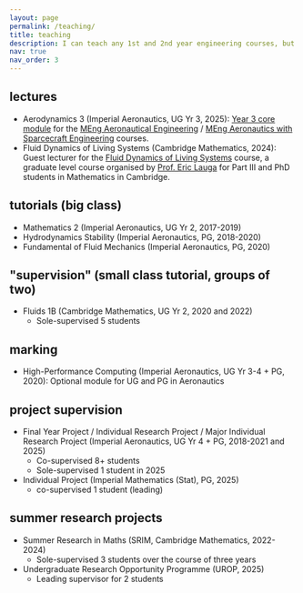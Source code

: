 ```yaml
---
layout: page
permalink: /teaching/
title: teaching
description: I can teach any 1st and 2nd year engineering courses, but my main teaching is in Fluids, Numerics and Machine Learning.
nav: true
nav_order: 3
---
```


## lectures

- Aerodynamics 3 (Imperial Aeronautics, UG Yr 3, 2025): [Year 3 core module](https://www.imperial.ac.uk/study/courses/undergraduate/aeronautical-engineering/) for the [MEng Aeronautical Engineering](https://www.imperial.ac.uk/study/courses/undergraduate/aeronautical-engineering/) / [MEng Aeronautics with Sparcecraft Engineering](https://www.imperial.ac.uk/study/courses/undergraduate/aeronautics-spacecraft-engineering/) courses. 
- Fluid Dynamics of Living Systems (Cambridge Mathematics, 2024): Guest lecturer for the [Fluid Dynamics of Living Systems](https://www.maths.cam.ac.uk/postgrad/part-iii/files/GtC/Continuum%20Mechanics/Flui_Dynamics_of_Living_Systems_LAUGA.pdf) course, a graduate level course organised by [Prof. Eric Lauga](http://www.damtp.cam.ac.uk/user/lauga/people.html) for Part III and PhD students in Mathematics in Cambridge.

## tutorials (big class)

- Mathematics 2 (Imperial Aeronautics, UG Yr 2, 2017-2019)
- Hydrodynamics Stability (Imperial Aeronautics, PG, 2018-2020)
- Fundamental of Fluid Mechanics (Imperial Aeronautics, PG, 2020)

## "supervision" (small class tutorial, groups of two)

- Fluids 1B (Cambridge Mathematics, UG Yr 2, 2020 and 2022) 
  - Sole-supervised 5 students

## marking

- High-Performance Computing (Imperial Aeronautics, UG Yr 3-4 + PG, 2020): Optional module for UG and PG in Aeronautics

## project supervision

- Final Year Project / Individual Research Project / Major Individual Research Project (Imperial Aeronautics, UG Yr 4 + PG, 2018-2021 and 2025)
  - Co-supervised 8+ students
  - Sole-supervised 1 student in 2025
- Individual Project (Imperial Mathematics (Stat), PG, 2025)
  - co-supervised 1 student (leading)

## summer research projects

- Summer Research in Maths (SRIM, Cambridge Mathematics, 2022-2024)
  - Sole-supervised 3 students over the course of three years
- Undergraduate Research Opportunity Programme (UROP, 2025)
  - Leading supervisor for 2 students

